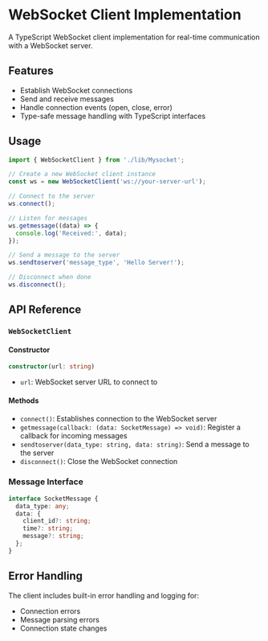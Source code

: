 # WebSocket Client Implementation

A TypeScript WebSocket client implementation for real-time communication with a WebSocket server.

## Features

- Establish WebSocket connections
- Send and receive messages
- Handle connection events (open, close, error)
- Type-safe message handling with TypeScript interfaces

## Usage

```typescript
import { WebSocketClient } from './lib/Mysocket';

// Create a new WebSocket client instance
const ws = new WebSocketClient('ws://your-server-url');

// Connect to the server
ws.connect();

// Listen for messages
ws.getmessage((data) => {
  console.log('Received:', data);
});

// Send a message to the server
ws.sendtoserver('message_type', 'Hello Server!');

// Disconnect when done
ws.disconnect();
```

## API Reference

### `WebSocketClient`

#### Constructor

```typescript
constructor(url: string)
```

- `url`: WebSocket server URL to connect to

#### Methods

- `connect()`: Establishes connection to the WebSocket server
- `getmessage(callback: (data: SocketMessage) => void)`: Register a callback for incoming messages
- `sendtoserver(data_type: string, data: string)`: Send a message to the server
- `disconnect()`: Close the WebSocket connection

### Message Interface

```typescript
interface SocketMessage {
  data_type: any;
  data: {
    client_id?: string;
    time?: string;
    message?: string;
  };
}
```

## Error Handling

The client includes built-in error handling and logging for:
- Connection errors
- Message parsing errors
- Connection state changes